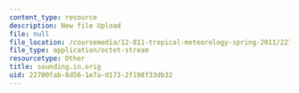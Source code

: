 ```yaml
---
content_type: resource
description: New file Upload
file: null
file_location: /coursemedia/12-811-tropical-meteorology-spring-2011/22700fab8d561e7ad1732f198f33db32_sounding.in.orig
file_type: application/octet-stream
resourcetype: Other
title: sounding.in.orig
uid: 22700fab-8d56-1e7a-d173-2f198f33db32
---
```

